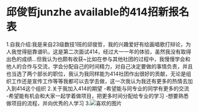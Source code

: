 # 邱俊哲junzhe available的414招新报名表  
1.自我介绍:我是来自23级数技1班的邱俊哲，我的兴趣爱好有绘画唱歌打辩论，为人我觉得挺靠谱叭，这是第二次面试414，经过大一一年的体验，虽然我没有取得出色的成绩...但我认为也颇有收获~比如在参与其他社团的过程中，我慢慢学会和他人的合作与交流，学会分配自己的时间精力，对自己决定要做的事情负责，并且也当选了两个部长的职位，我认为我同样能为414社团作出很好的贡献，无论是组织工作还是宣传工作等等我都可以去学去做，这一次我认为我还有更多的热情去加入到414这个组织
2.关于我加入414的期望
-希望能与同专业的同学有更多的交流
-希望能有机会和大家一起学着做项目，把更多时间分配给专业的学习
-想要熟悉做项目的流程，并向优秀的人学习
3.![喜欢的图片](https://github.com/user-attachments/assets/b345bb16-50ac-494b-979e-6081d5a4806c)

